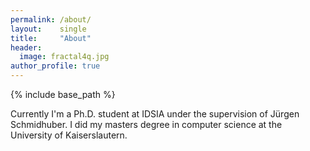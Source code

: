 ```yaml
---
permalink: /about/
layout:    single
title:     "About"
header:
  image: fractal4q.jpg
author_profile: true
---
```


{% include base_path %}

Currently I'm a Ph.D. student at IDSIA under the supervision of Jürgen Schmidhuber. I did my masters degree in computer science at the University of Kaiserslautern. 